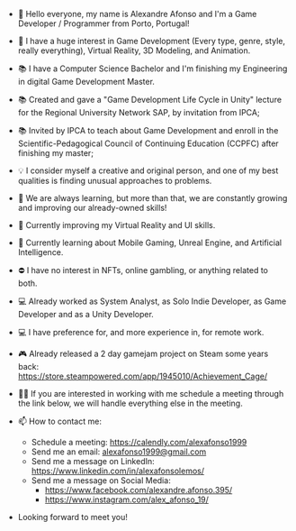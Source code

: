 - 👋 Hello everyone, my name is Alexandre Afonso and I'm a Game Developer / Programmer from Porto, Portugal!

- 👀 I have a huge interest in Game Development (Every type, genre, style, really everything), Virtual Reality, 3D Modeling, and Animation.
 
- 📚 I have a Computer Science Bachelor and I'm finishing my Engineering in digital Game Development Master.
- 📚 Created and gave a "Game Development Life Cycle in Unity" lecture for the Regional University Network SAP, by invitation from IPCA;
- 📚 Invited by IPCA to teach about Game Development and enroll in the Scientific-Pedagogical Council of Continuing Education (CCPFC) after finishing my master;
 
- 💡 I consider myself a creative and original person, and one of my best qualities is finding unusual approaches to problems.
 
- 🌱 We are always learning, but more than that, we are constantly growing and improving our already-owned skills! 
- 🌱 Currently improving my Virtual Reality and UI skills.
- 🌱 Currently learning about Mobile Gaming, Unreal Engine, and Artificial Intelligence.
 
- ⛔️ I have no interest in NFTs, online gambling, or anything related to both.
 
- 💻 Already worked as System Analyst, as Solo Indie Developer, as Game Developer and as a Unity Developer.
- 💻 I have preference for, and more experience in, for remote work.

- 🎮 Already released a 2 day gamejam project on Steam some years back: https://store.steampowered.com/app/1945010/Achievement_Cage/

- 🤝🏽 If you are interested in working with me schedule a meeting through the link below, we will handle everything else in the meeting.

- 📫 How to contact me: 
    - Schedule a meeting: https://calendly.com/alexafonso1999 
    - Send me an email: alexafonso1999@gmail.com
    - Send me a message on LinkedIn: https://www.linkedin.com/in/alexafonsolemos/
    - Send me a message on Social Media: 
      - https://www.facebook.com/alexandre.afonso.395/
      - https://www.instagram.com/alex_afonso_19/

- Looking forward to meet you!
<!---
AlecAfonso/AlecAfonso is a ✨ special ✨ repository because its `README.md` (this file) appears on your GitHub profile.
You can click the Preview link to take a look at your changes.
--->
